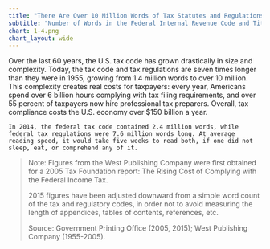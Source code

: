```yaml
---
title: "There Are Over 10 Million Words of Tax Statutes and Regulations"
subtitle: "Number of Words in the Federal Internal Revenue Code and Title 26 of the Federal Code of Regulations"
chart: 1-4.png
chart_layout: wide
---
```

Over the last 60 years, the U.S. tax code has grown drastically in size and complexity. Today, the tax code and tax regulations are seven times longer than they were in 1955, growing from 1.4 million words to over 10 million. This complexity creates real costs for taxpayers: every year, Americans spend over 6 billion hours complying with tax filing requirements, and over 55 percent of taxpayers now hire professional tax preparers. Overall, tax compliance costs the U.S. economy over $150 billion a year.

```
In 2014, the federal tax code contained 2.4 million words, while federal tax regulations were 7.6 million words long. At average reading speed, it would take five weeks to read both, if one did not sleep, eat, or comprehend any of it.						
```

> Note: Figures from the West Publishing Company were first obtained for a 2005 Tax Foundation report: The Rising Cost of Complying with the Federal Income Tax.
>
> 2015 figures have been adjusted downward from a simple word count of the tax and regulatory codes, in order not to avoid measuring the length of appendices, tables of contents, references, etc.							
>
> Source: Government Printing Office (2005, 2015); West Publishing Company (1955-2005).

